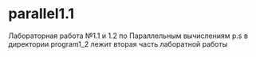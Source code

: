 # parallel1.1
Лабораторная работа №1.1 и 1.2 по Параллельным вычислениям
p.s в директории program1_2 лежит вторая часть лаборатной работы

